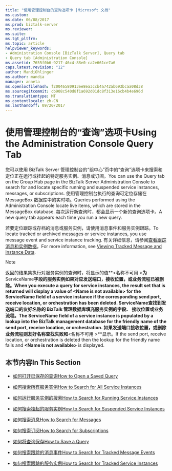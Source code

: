```yaml
---
title: "使用管理控制台的查询选项卡 |Microsoft 文档"
ms.custom: 
ms.date: 06/08/2017
ms.prod: biztalk-server
ms.reviewer: 
ms.suite: 
ms.tgt_pltfrm: 
ms.topic: article
helpviewer_keywords:
- Administration Console [BizTalk Server], Query tab
- Query tab [Administration Console]
ms.assetid: 7655f0b6-9217-46c4-88e0-ca2e661ce7a6
caps.latest.revision: "12"
author: MandiOhlinger
ms.author: mandia
manager: anneta
ms.openlocfilehash: f20046580913ee8ea3ccb4a742ab693bcaa08d38
ms.sourcegitcommit: cb908c540d8f1a692d01dc8f313e16cb4b4e696d
ms.translationtype: MT
ms.contentlocale: zh-CN
ms.lasthandoff: 09/20/2017
---
```

# <a name="using-the-administration-console-query-tab"></a><span data-ttu-id="2a767-102">使用管理控制台的“查询”选项卡</span><span class="sxs-lookup"><span data-stu-id="2a767-102">Using the Administration Console Query Tab</span></span>
<span data-ttu-id="2a767-103">您可以使用 BizTalk Server 管理控制台的“组中心”页中的“查询”选项卡来搜索和定位正在运行或挂起的特定服务实例、消息或订阅。</span><span class="sxs-lookup"><span data-stu-id="2a767-103">You can use the Query tab on the Group Hub page in the BizTalk Server Administration Console to search for and locate specific running and suspended service instances, messages, or subscriptions.</span></span> <span data-ttu-id="2a767-104">使用管理控制台执行的查询可定位存储在 MessageBox 数据库中的实时项。</span><span class="sxs-lookup"><span data-stu-id="2a767-104">Queries performed using the Administration Console locate live items, which are stored in the MessageBox database.</span></span> <span data-ttu-id="2a767-105">每次运行新查询时，都会显示一个新的查询选项卡。</span><span class="sxs-lookup"><span data-stu-id="2a767-105">A new query tab appears each time you run a new query.</span></span>  
  
 <span data-ttu-id="2a767-106">若要定位跟踪或存档的消息或服务实例，请使用消息事件和服务实例跟踪。</span><span class="sxs-lookup"><span data-stu-id="2a767-106">To locate tracked or archived messages or service instances, you use message event and service instance tracking.</span></span> <span data-ttu-id="2a767-107">有关详细信息，请参阅[查看跟踪消息和实例数据](../core/viewing-tracked-message-and-instance-data.md)。</span><span class="sxs-lookup"><span data-stu-id="2a767-107">For more information, see [Viewing Tracked Message and Instance Data](../core/viewing-tracked-message-and-instance-data.md).</span></span>  
  
> [!NOTE]
>  <span data-ttu-id="2a767-108">返回的结果集执行对服务实例的查询时，将显示的值**\<名称不可用 >**为**ServiceName**字段的服务实例如果对应发送端口，接收位置，或业务流程已被删除。</span><span class="sxs-lookup"><span data-stu-id="2a767-108">When you execute a query for service instances, the result set that is returned will display a value of **\<Name is not available>** for the **ServiceName** field of a service instance if the corresponding send port, receive location, or orchestration has been deleted.</span></span>  <span data-ttu-id="2a767-109">**ServiceName**查找到发送端口的友好名称的 BizTalk 管理数据库填充服务实例的字段、 接收位置或业务流程。</span><span class="sxs-lookup"><span data-stu-id="2a767-109">The **ServiceName** field of a service instance is populated by a lookup into the BizTalk management database for the friendly name of the send port, receive location, or orchestration.</span></span>  <span data-ttu-id="2a767-110">如果发送端口接收位置，或删除业务流程则友好名称查找失败和**\<名称不可用 >**显示。</span><span class="sxs-lookup"><span data-stu-id="2a767-110">If the send port, receive location, or orchestration is deleted then the lookup for the friendly name fails and **\<Name is not available>** is displayed.</span></span>  
  
## <a name="in-this-section"></a><span data-ttu-id="2a767-111">本节内容</span><span class="sxs-lookup"><span data-stu-id="2a767-111">In This Section</span></span>  
  
-   [<span data-ttu-id="2a767-112">如何打开已保存的查询</span><span class="sxs-lookup"><span data-stu-id="2a767-112">How to Open a Saved Query</span></span>](../core/how-to-open-a-saved-query.md)  
  
-   [<span data-ttu-id="2a767-113">如何搜索所有服务实例</span><span class="sxs-lookup"><span data-stu-id="2a767-113">How to Search for All Service Instances</span></span>](../core/how-to-search-for-all-service-instances.md)  
  
-   [<span data-ttu-id="2a767-114">如何运行服务实例的搜索</span><span class="sxs-lookup"><span data-stu-id="2a767-114">How to Search for Running Service Instances</span></span>](../core/how-to-search-for-running-service-instances.md)  
  
-   [<span data-ttu-id="2a767-115">如何搜索挂起的服务实例</span><span class="sxs-lookup"><span data-stu-id="2a767-115">How to Search for Suspended Service Instances</span></span>](../core/how-to-search-for-suspended-service-instances.md)  
  
-   [<span data-ttu-id="2a767-116">如何搜索消息</span><span class="sxs-lookup"><span data-stu-id="2a767-116">How to Search for Messages</span></span>](../core/how-to-search-for-messages.md)  
  
-   [<span data-ttu-id="2a767-117">如何搜索订阅</span><span class="sxs-lookup"><span data-stu-id="2a767-117">How to Search for Subscriptions</span></span>](../core/how-to-search-for-subscriptions.md)  
  
-   [<span data-ttu-id="2a767-118">如何将查询保存</span><span class="sxs-lookup"><span data-stu-id="2a767-118">How to Save a Query</span></span>](../core/how-to-save-a-query.md)  
  
-   [<span data-ttu-id="2a767-119">如何搜索跟踪的消息事件</span><span class="sxs-lookup"><span data-stu-id="2a767-119">How to Search for Tracked Message Events</span></span>](../core/how-to-search-for-tracked-message-events.md)  
  
-   [<span data-ttu-id="2a767-120">如何搜索跟踪的服务实例</span><span class="sxs-lookup"><span data-stu-id="2a767-120">How to Search for Tracked Service Instances</span></span>](../core/how-to-search-for-tracked-service-instances.md)